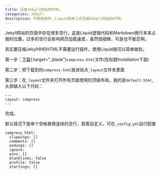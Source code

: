 ```yaml
---
title: 压缩Jekyll网站的HTML
categories: Jekyll
description: 不使用插件，Liquid简单三步压缩Jekyll网站的HTML
---
```


Jekyll网站的页面中存在很多空行，这是Liquid逻辑代码和Markdown换行本来占据的位置，过多的空行会影响网页加载速度，虽然很细微，可是也不能忍啊。

其实要压缩Jekyll中的HTML不需要运行插件，使用Liquid就可以简单做到。

第一步：[下载](http://jch.penibelst.de/){:target="_blank"}`compress.html`文件(在标题Installation下面)

第二步：把下载到的`compress.html`放进站点`_layout`文件夹里面

第三步：在`_layout`文件夹打开所有页面使用的顶级布局，我的是`default.html`,头部输入以下代码：

```
---
layout: compress
---
```

完成。

默认情况下是单个空格替换连续的空行，若需自定义，可在`_config.yml`自行配置

```text
compress_html:
  clippings: []
  comments: []
  endings: []
  ignore:
  envs: []
  blanklines: false
  profile: false
  startings: []
```